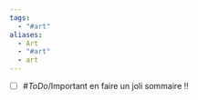 ```yaml
---
tags:
  - "#art"
aliases:
  - Art
  - "#art"
  - art
---
```

- [ ] #_ToDo_/Important  en faire un joli sommaire !!